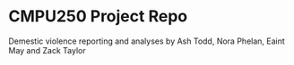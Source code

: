 # CMPU250 Project Repo
 Demestic violence reporting and analyses by Ash Todd, Nora Phelan, Eaint May and Zack Taylor 
